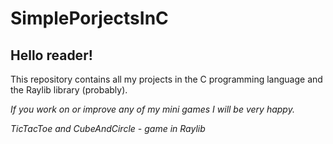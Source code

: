 # SimplePorjectsInC

## Hello reader!

This repository contains all my projects in the C programming language and the Raylib library (probably).


*If you work on or improve any of my mini games I will be very happy.*

*TicTacToe and CubeAndCircle - game in Raylib*
